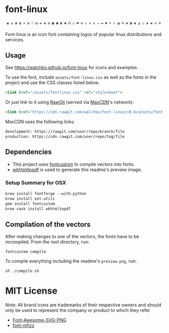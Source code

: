 # font-linux

![Available logos](assets/preview.png)

Font-linux is an icon font containing logos of popular linux distributions and services.

## Usage

See https://walchko.github.io/font-linux for icons and examples.

To use the font, include `assets/font-linux.css` as well as the fonts in the project and use the CSS classes listed below.

```html
<link href="/assets/fontlinux.css" rel="stylesheet">
```

Or just link to it using [RawGit](https://rawgit.com) (served via [MaxCDN](https://www.maxcdn.com)'s network):

```html
<link href="https://cdn.rawgit.com/walchko/font-linux/v0.6/assets/font-linux.css" rel="stylesheet">
```

MaxCDN uses the following links:

	development: https://rawgit.com/user/repo/branch/file
	production: https://cdn.rawgit.com/user/repo/tag/file

## Dependencies

* This project uses [fontcustom](https://github.com/FontCustom/fontcustom) to compile vectors into fonts.
* [wkhtmltopdf](http://wkhtmltopdf.org/) is used to generate this readme's preview image.

### Setup Summary for OSX

	brew install fontforge --with-python
	brew install eot-utils
	gem install fontcustom
	brew cask install wkhtmltopdf

## Compilation of the vectors

After making changes to one of the vectors, the fonts have to be recompiled.
From the root directory, run:

	fontcustom compile

To compile everything including the readme's `preview.png`, run:

	sh ./compile.sh

# MIT License

*Note:* All brand icons are trademarks of their respective owners and should only be used to represent the company or product to which they refer.

- [Font-Awesome-SVG-PNG](https://github.com/encharm/Font-Awesome-SVG-PNG)
- [font-mfizz](https://github.com/fizzed/font-mfizz)

